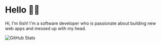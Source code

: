 # Hello 👋🤖

Hi, I'm Ilish! I'm a software developer who is passionate about building new web apps and messed up with my head.

![GitHub Stats](https://github-readme-stats.vercel.app/api?username=Ilix-studio&theme=highcontrast)



